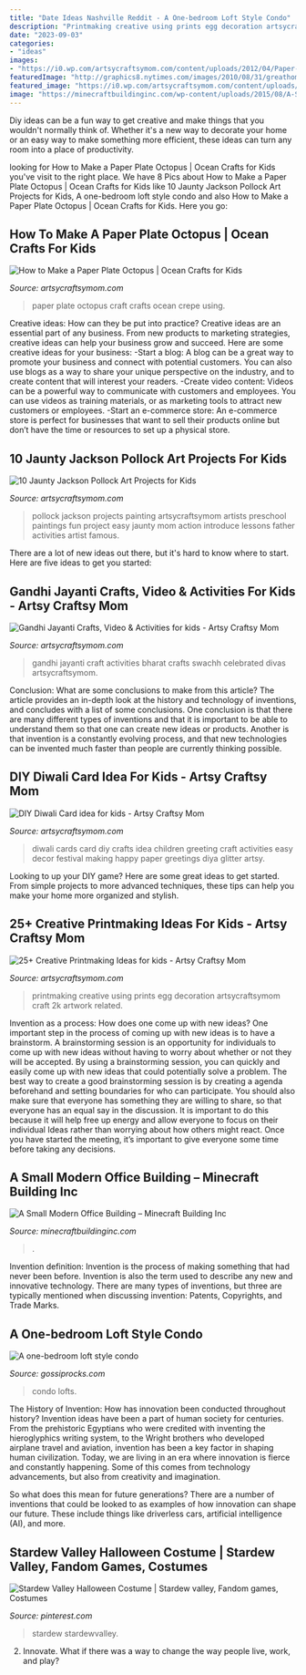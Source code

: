 ```yaml
---
title: "Date Ideas Nashville Reddit - A One-bedroom Loft Style Condo"
description: "Printmaking creative using prints egg decoration artsycraftsymom craft 2k artwork related"
date: "2023-09-03"
categories:
- "ideas"
images:
- "https://i0.wp.com/artsycraftsymom.com/content/uploads/2012/04/Paper-Plate-Octopus-Craft-for-Kids-12.jpg?fit=680%2C971&amp;ssl=1"
featuredImage: "http://graphics8.nytimes.com/images/2010/08/31/greathomesanddestinations/20100831wyg/20100831wyg-custom17.jpg"
featured_image: "https://i0.wp.com/artsycraftsymom.com/content/uploads/2012/04/Paper-Plate-Octopus-Craft-for-Kids-12.jpg?fit=680%2C971&amp;ssl=1"
image: "https://minecraftbuildinginc.com/wp-content/uploads/2015/08/A-Small-Modern-Office-Building-minecraft-building-ideas-download-save-5.jpg"
---
```



Diy ideas can be a fun way to get creative and make things that you wouldn't normally think of. Whether it's a new way to decorate your home or an easy way to make something more efficient, these ideas can turn any room into a place of productivity.

	

		
looking for How to Make a Paper Plate Octopus | Ocean Crafts for Kids you've visit to the right place. We have 8 Pics about How to Make a Paper Plate Octopus | Ocean Crafts for Kids like 10 Jaunty Jackson Pollock Art Projects for Kids, A one-bedroom loft style condo and also How to Make a Paper Plate Octopus | Ocean Crafts for Kids. Here you go:
		
    
## How To Make A Paper Plate Octopus | Ocean Crafts For Kids

<img loading=lazy src="https://i0.wp.com/artsycraftsymom.com/content/uploads/2012/04/Paper-Plate-Octopus-Craft-for-Kids-12.jpg?fit=680%2C971&amp;ssl=1" onerror="this.onerror=null;this.src='https://tse2.mm.bing.net/th?id=OIP.UrQvK12hQ188_zP6za1aqgHaKk&amp;pid=15.1';" alt="How to Make a Paper Plate Octopus | Ocean Crafts for Kids">

_Source: artsycraftsymom.com_

>paper plate octopus craft crafts ocean crepe using. 

	

Creative ideas: How can they be put into practice?
Creative ideas are an essential part of any business. From new products to marketing strategies, creative ideas can help your business grow and succeed. Here are some creative ideas for your business: 
-Start a blog: A blog can be a great way to promote your business and connect with potential customers. You can also use blogs as a way to share your unique perspective on the industry, and to create content that will interest your readers. 
-Create video content: Videos can be a powerful way to communicate with customers and employees. You can use videos as training materials, or as marketing tools to attract new customers or employees. 
-Start an e-commerce store: An e-commerce store is perfect for businesses that want to sell their products online but don’t have the time or resources to set up a physical store.

    
## 10 Jaunty Jackson Pollock Art Projects For Kids

<img loading=lazy src="https://i2.wp.com/artsycraftsymom.com/content/uploads/2018/01/Pin-2.png?fit=736%2C1036&amp;ssl=1" onerror="this.onerror=null;this.src='https://tse4.mm.bing.net/th?id=OIP.JBEjqZORrB413PpXcWPmZQHaKb&amp;pid=15.1';" alt="10 Jaunty Jackson Pollock Art Projects for Kids">

_Source: artsycraftsymom.com_

>pollock jackson projects painting artsycraftsymom artists preschool paintings fun project easy jaunty mom action introduce lessons father activities artist famous. 

	

There are a lot of new ideas out there, but it's hard to know where to start. Here are five ideas to get you started: 

    
## Gandhi Jayanti Crafts, Video &amp; Activities For Kids - Artsy Craftsy Mom

<img loading=lazy src="https://i1.wp.com/artsycraftsymom.com/content/uploads/2016/10/Gandhi-Jayanti-Craft-1-3.jpg?fit=739%2C680&amp;ssl=1" onerror="this.onerror=null;this.src='https://tse2.mm.bing.net/th?id=OIP.vSZvVm8f3p52tAX_n3rOcAHaG0&amp;pid=15.1';" alt="Gandhi Jayanti Crafts, Video &amp; Activities for kids - Artsy Craftsy Mom">

_Source: artsycraftsymom.com_

>gandhi jayanti craft activities bharat crafts swachh celebrated divas artsycraftsymom. 

	

Conclusion: What are some conclusions to make from this article?
The article provides an in-depth look at the history and technology of inventions, and concludes with a list of some conclusions. One conclusion is that there are many different types of inventions and that it is important to be able to understand them so that one can create new ideas or products. Another is that invention is a constantly evolving process, and that new technologies can be invented much faster than people are currently thinking possible.

    
## DIY Diwali Card Idea For Kids - Artsy Craftsy Mom

<img loading=lazy src="https://artsycraftsymom.com/content/uploads/2013/11/Diwali-Card-DIY-set.jpg" onerror="this.onerror=null;this.src='https://tse2.mm.bing.net/th?id=OIP.7e0OTmE5HqN5gihHOPop_wHaE_&amp;pid=15.1';" alt="DIY Diwali Card idea for kids - Artsy Craftsy Mom">

_Source: artsycraftsymom.com_

>diwali cards card diy crafts idea children greeting craft activities easy decor festival making happy paper greetings diya glitter artsy. 

	

Looking to up your DIY game? Here are some great ideas to get started. From simple projects to more advanced techniques, these tips can help you make your home more organized and stylish.

    
## 25+ Creative Printmaking Ideas For Kids - Artsy Craftsy Mom

<img loading=lazy src="https://i0.wp.com/artsycraftsymom.com/content/uploads/2014/06/Creative-printmaking-art-ideas-for-kids.jpg?fit=700%2C1000&amp;ssl=1" onerror="this.onerror=null;this.src='https://tse2.mm.bing.net/th?id=OIP.fx_xD-El4TORvxk-HuOvHQHaKl&amp;pid=15.1';" alt="25+ Creative Printmaking Ideas for kids - Artsy Craftsy Mom">

_Source: artsycraftsymom.com_

>printmaking creative using prints egg decoration artsycraftsymom craft 2k artwork related. 

	

Invention as a process: How does one come up with new ideas?
One important step in the process of coming up with new ideas is to have a brainstorm. A brainstorming session is an opportunity for individuals to come up with new ideas without having to worry about whether or not they will be accepted. By using a brainstorming session, you can quickly and easily come up with new ideas that could potentially solve a problem. 
The best way to create a good brainstorming session is by creating a agenda beforehand and setting boundaries for who can participate. You should also make sure that everyone has something they are willing to share, so that everyone has an equal say in the discussion. It is important to do this because it will help free up energy and allow everyone to focus on their individual Ideas rather than worrying about how others might react. Once you have started the meeting, it’s important to give everyone some time before taking any decisions.

    
## A Small Modern Office Building – Minecraft Building Inc

<img loading=lazy src="https://minecraftbuildinginc.com/wp-content/uploads/2015/08/A-Small-Modern-Office-Building-minecraft-building-ideas-download-save-5.jpg" onerror="this.onerror=null;this.src='https://tse2.mm.bing.net/th?id=OIP.NLZyoBxOg_gdDylcMNubzwHaEK&amp;pid=15.1';" alt="A Small Modern Office Building – Minecraft Building Inc">

_Source: minecraftbuildinginc.com_

>. 

	

Invention definition:
Invention is the process of making something that had never been before. Invention is also the term used to describe any new and innovative technology. There are many types of inventions, but three are typically mentioned when discussing invention: Patents, Copyrights, and Trade Marks.

    
## A One-bedroom Loft Style Condo

<img loading=lazy src="http://graphics8.nytimes.com/images/2010/08/31/greathomesanddestinations/20100831wyg/20100831wyg-custom17.jpg" onerror="this.onerror=null;this.src='https://tse2.mm.bing.net/th?id=OIP.uYHjK20Kmp8zQvCCzeHfsgHaE7&amp;pid=15.1';" alt="A one-bedroom loft style condo">

_Source: gossiprocks.com_

>condo lofts. 

	

The History of Invention: How has innovation been conducted throughout history?
Invention ideas have been a part of human society for centuries. From the prehistoric Egyptians who were credited with inventing the hieroglyphics writing system, to the Wright brothers who developed airplane travel and aviation, invention has been a key factor in shaping human civilization. 
Today, we are living in an era where innovation is fierce and constantly happening. Some of this comes from technology advancements, but also from creativity and imagination. 

So what does this mean for future generations? There are a number of inventions that could be looked to as examples of how innovation can shape our future. These include things like driverless cars, artificial intelligence (AI), and more.

    
## Stardew Valley Halloween Costume | Stardew Valley, Fandom Games, Costumes

<img loading=lazy src="https://i.pinimg.com/originals/1a/2d/1f/1a2d1f22115687448b06aff433990c75.jpg" onerror="this.onerror=null;this.src='https://tse3.mm.bing.net/th?id=OIP.M15leIbn1phDV16vwS7bVgHaJ4&amp;pid=15.1';" alt="Stardew Valley Halloween Costume | Stardew valley, Fandom games, Costumes">

_Source: pinterest.com_

>stardew stardewvalley. 

	

2. Innovate. What if there was a way to change the way people live, work, and play?

